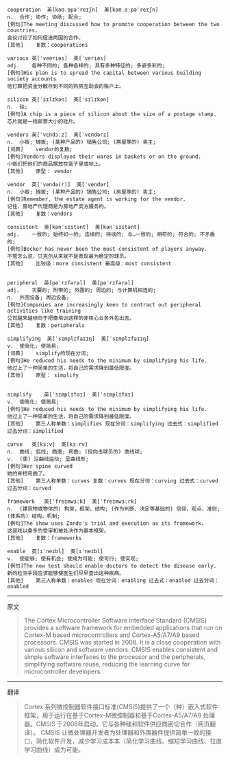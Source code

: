 ```
cooperation  英[kəʊˌɒpəˈreɪʃn]  美[koʊˌɑːpəˈreɪʃn]
n.	合作; 协作; 协助; 配合;
[例句]The meeting discussed how to promote cooperation between the two countries.
会议讨论了如何促进两国的合作。
[其他]	复数：cooperations

various	英[ˈveəriəs]  美[ˈveriəs]
adj.	各种不同的; 各种各样的; 具有多种特征的; 多姿多彩的;
[例句]His plan is to spread the capital between various building society accounts
他打算把资金分散存到不同的购房互助会的账户上。

silicon	英[ˈsɪlɪkən]  美[ˈsɪlɪkən]
n.	硅;
[例句]A chip is a piece of silicon about the size of a postage stamp.
芯片就是一枚邮票大小的硅片。

vendors	英[ˈvɛndɔːz]  美[ˈvɛndərz]
n.	小贩; 摊贩; (某种产品的) 销售公司; (房屋等的) 卖主;
[词典]	vendor的复数;
[例句]Vendors displayed their wares in baskets or on the ground.
小贩们把他们的商品摆放在篮子里或地上。
[其他]	原型： vendor

vendor	英[ˈvendə(r)]  美[ˈvendər]
n.	小贩; 摊贩; (某种产品的) 销售公司; (房屋等的) 卖主;
[例句]Remember, the estate agent is working for the vendor.
记住，房地产代理商是为房地产卖方服务的。
[其他]	复数：vendors

consistent	英[kənˈsɪstənt]  美[kənˈsɪstənt]
adj.	一致的; 始终如一的; 连续的; 持续的; 与…一致的; 相符的; 符合的; 不矛盾的;
[例句]Becker has never been the most consistent of players anyway.
不管怎么说，贝克尔从来就不是表现最为稳定的球员。
[其他]	比较级：more consistent 最高级：most consistent


peripheral	英[pəˈrɪfərəl]  美[pəˈrɪfərəl]
adj.	次要的; 附带的; 外围的; 周边的; 与计算机相连的;
n.	外围设备; 周边设备;
[例句]Companies are increasingly keen to contract out peripheral activities like training
公司越来越倾向于把像培训这样的非核心业务外包出去。
[其他]	复数：peripherals

simplifying  英[ˈsɪmplɪfaɪɪŋ]  美[ˈsɪmplɪfaɪɪŋ]
v.	使简化; 使简易;
[词典]	simplify的现在分词;
[例句]He reduced his needs to the minimum by simplifying his life.
他过上了一种简单的生活，将自己的需求降到最低限度。
[其他]	原型： simplify


simplify	英[ˈsɪmplɪfaɪ]  美[ˈsɪmplɪfaɪ]
v.	使简化; 使简易;
[例句]He reduced his needs to the minimum by simplifying his life.
他过上了一种简单的生活，将自己的需求降到最低限度。
[其他]	第三人称单数：simplifies 现在分词：simplifying 过去式：simplified 过去分词：simplified

curve	英[kɜːv]  美[kɜːrv]
n.	曲线; 弧线; 曲面; 弯曲; (投向击球员的) 曲线球;
v.	(使) 沿曲线运动; 呈曲线形;
[例句]Her spine curved
她的脊柱弯曲了。
[其他]	第三人称单数：curves 复数：curves 现在分词：curving 过去式：curved 过去分词：curved

framework	英[ˈfreɪmwɜːk]  美[ˈfreɪmwɜːrk]
n.	(建筑物或物体的) 构架，框架，结构; (作为判断、决定等基础的) 信仰，观点，准则; (体系的) 结构，机制;
[例句]The show uses Zondo's trial and execution as its framework.
这部戏以桑多的受审和被处决作为基本框架。
[其他]	复数：frameworks

enable	英[ɪˈneɪbl]  美[ɪˈneɪbl]
v.	使能够; 使有机会; 使成为可能; 使可行; 使实现;
[例句]The new test should enable doctors to detect the disease early.
新的检测手段应该能够使医生们尽早查出这种疾病。
[其他]	第三人称单数：enables 现在分词：enabling 过去式：enabled 过去分词：enabled

```
----------------------------------------------------------

原文
> The Cortex Microcontroller Software Interface Standard (CMSIS) provides a software framework for embedded applications that run on Cortex-M based microcontrollers and Cortex-A5/A7/A9 based processors. CMSIS was started in 2008. It is a close cooperation with various silicon and software vendors.
> CMSIS enables consistent and simple software interfaces to the processor and the peripherals, simplifying software reuse, reducing the learning curve for microcontroller developers.


----------------------------------------------------------

翻译
> Cortex 系列微控制器软件接口标准(CMSIS)提供了一个（种）嵌入式软件框架，用于运行在基于Cortex-M微控制器和基于Cortex-A5/A7/A9 处理器。CMSIS 于2008年启动。它与各种硅和软件供应商密切合作（网页翻译）。
> CMSIS 让微处理器开发者为处理器和外围器件提供简单一致的接口，简化软件开发，减少学习成本本（简化学习曲线、缩短学习曲线、拉直学习曲线）成为可能。

